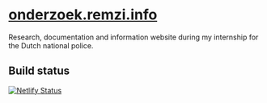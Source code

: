 # [onderzoek.remzi.info](https://onderzoek.remzi.info)
Research, documentation and information website during my internship for the Dutch national police.

## Build status
[![Netlify Status](https://api.netlify.com/api/v1/badges/d8473666-6ce5-4834-95f5-9ed982295826/deploy-status)](https://app.netlify.com/sites/onderzoek-remzi/deploys)